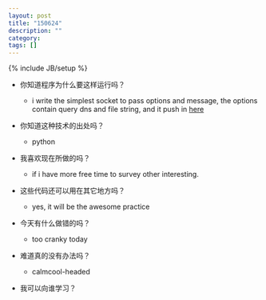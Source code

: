 ```yaml
---
layout: post
title: "150624"
description: ""
category: 
tags: []
---
```

{% include JB/setup %}

* 你知道程序为什么要这样运行吗？
  * i write the simplest socket to pass options and message, the options contain query dns and file string, and it push in [here](https://github.com/arvin-chou/socket-sample.git)
    
* 你知道这种技术的出处吗？
  * python

* 我喜欢现在所做的吗？
  * if i have more free time to survey other interesting.

* 这些代码还可以用在其它地方吗？
  * yes, it will be the awesome practice

* 今天有什么做错的吗？
  * too cranky today

* 难道真的没有办法吗？
  * calmcool-headed 

* 我可以向谁学习？
 
